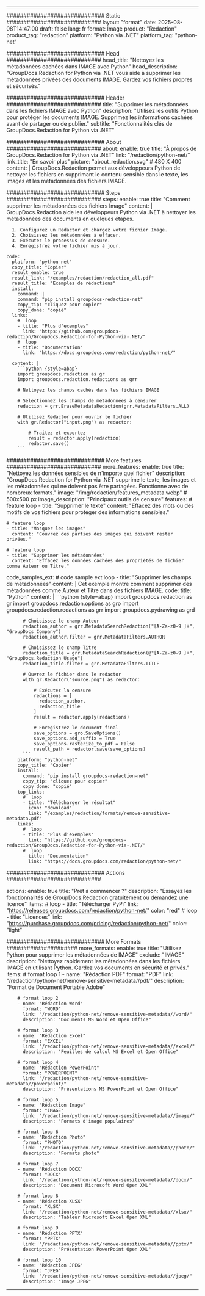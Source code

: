 
---
############################# Static ############################
layout: "format"
date:  2025-08-08T14:47:00
draft: false
lang: fr
format: Image
product: "Redaction"
product_tag: "redaction"
platform: "Python via .NET"
platform_tag: "python-net"

############################# Head ############################
head_title: "Nettoyez les métadonnées cachées dans IMAGE avec Python"
head_description: "GroupDocs.Redaction for Python via .NET vous aide à supprimer les métadonnées privées des documents IMAGE. Gardez vos fichiers propres et sécurisés."

############################# Header ############################
title: "Supprimer les métadonnées dans les fichiers IMAGE avec Python" 
description: "Utilisez les outils Python pour protéger les documents IMAGE. Supprimez les informations cachées avant de partager ou de publier."
subtitle: "Fonctionnalités clés de GroupDocs.Redaction for Python via .NET" 

############################# About ############################
about:
    enable: true
    title: "À propos de GroupDocs.Redaction for Python via .NET"
    link: "/redaction/python-net/"
    link_title: "En savoir plus"
    picture: "about_redaction.svg" # 480 X 400
    content: |
       GroupDocs.Redaction permet aux développeurs Python de nettoyer les fichiers en supprimant le contenu sensible dans le texte, les images et les métadonnées des fichiers IMAGE.

############################# Steps ############################
steps:
    enable: true
    title: "Comment supprimer les métadonnées des fichiers Image"
    content: |
      GroupDocs.Redaction aide les développeurs Python via .NET à nettoyer les métadonnées des documents en quelques étapes.
      
      1. Configurez un Redactor et chargez votre fichier Image.
      2. Choisissez les métadonnées à effacer.
      3. Exécutez le processus de censure.
      4. Enregistrez votre fichier mis à jour.
   
    code:
      platform: "python-net"
      copy_title: "Copier"
      result_enable: true
      result_link: "/examples/redaction/redaction_all.pdf"
      result_title: "Exemples de rédactions"
      install:
        command: |
        command: "pip install groupdocs-redaction-net"
        copy_tip: "cliquez pour copier"
        copy_done: "copié"
      links:
        #  loop
        - title: "Plus d'exemples"
          link: "https://github.com/groupdocs-redaction/GroupDocs.Redaction-for-Python-via-.NET/"
        #  loop
        - title: "Documentation"
          link: "https://docs.groupdocs.com/redaction/python-net/"
          
      content: |
        ```python {style=abap}
        import groupdocs.redaction as gr
        import groupdocs.redaction.redactions as grr

        # Nettoyez les champs cachés dans les fichiers IMAGE

        # Sélectionnez les champs de métadonnées à censurer
        redaction = grr.EraseMetadataRedaction(grr.MetadataFilters.ALL)

        # Utilisez Redactor pour ouvrir le fichier
        with gr.Redactor("input.png") as redactor:

            # Traitez et exportez
            result = redactor.apply(redaction)
            redactor.save()
        ```            


############################# More features ############################
more_features:
  enable: true
  title: "Nettoyez les données sensibles de n'importe quel fichier"
  description: "GroupDocs.Redaction for Python via .NET supprime le texte, les images et les métadonnées qui ne doivent pas être partagées. Fonctionne avec de nombreux formats."
  image: "/img/redaction/features_metadata.webp" # 500x500 px
  image_description: "Principaux outils de censure"
  features:
    # feature loop
    - title: "Supprimer le texte"
      content: "Effacez des mots ou des motifs de vos fichiers pour protéger des informations sensibles."

    # feature loop
    - title: "Masquer les images"
      content: "Couvrez des parties des images qui doivent rester privées."

    # feature loop
    - title: "Supprimer les métadonnées"
      content: "Effacez les données cachées des propriétés de fichier comme Auteur ou Titre."
      
  code_samples_ext:
    # code sample ext loop
    - title: "Supprimer les champs de métadonnées"
      content: |
        Cet exemple montre comment supprimer des métadonnées comme Auteur et Titre dans des fichiers IMAGE.
      code:
        title: "Python"
        content: |
          ```python {style=abap}
          import groupdocs.redaction as gr
          import groupdocs.redaction.options as gro
          import groupdocs.redaction.redactions as grr
          import groupdocs.pydrawing as grd

          # Choisissez le champ Auteur
          redaction_author = grr.MetadataSearchRedaction("[A-Za-z0-9 ]+", "GroupDocs Company")
          redaction_author.filter = grr.MetadataFilters.AUTHOR

          # Choisissez le champ Titre
          redaction_title = grr.MetadataSearchRedaction(@"[A-Za-z0-9 ]+", "GroupDocs.Redaction Usage")
          redaction_title.filter = grr.MetadataFilters.TITLE

          # Ouvrez le fichier dans le redactor
          with gr.Redactor("source.png") as redactor:

              # Exécutez la censure
              redactions = [
                redaction_author,
                redaction_title
              ]
              result = redactor.apply(redactions)

              # Enregistrez le document final
              save_options = gro.SaveOptions()
              save_options.add_suffix = True
              save_options.rasterize_to_pdf = False
              result_path = redactor.save(save_options)
          ```
        platform: "python-net"
        copy_title: "Copier"
        install:
          command: "pip install groupdocs-redaction-net"
          copy_tip: "cliquez pour copier"
          copy_done: "copié"
        top_links:
          #  loop
          - title: "Télécharger le résultat"
            icon: "download"
            link: "/examples/redaction/formats/remove-sensitive-metadata.pdf"
        links:
          #  loop
          - title: "Plus d'exemples"
            link: "https://github.com/groupdocs-redaction/GroupDocs.Redaction-for-Python-via-.NET/"
          #  loop
          - title: "Documentation"
            link: "https://docs.groupdocs.com/redaction/python-net/"


############################# Actions ############################

actions:
  enable: true
  title: "Prêt à commencer ?"
  description: "Essayez les fonctionnalités de GroupDocs.Redaction gratuitement ou demandez une licence"
  items:
    #  loop
    - title: "Télécharger PyPi"
      link: "https://releases.groupdocs.com/redaction/python-net/"
      color: "red"
        #  loop
    - title: "Licences"
      link: "https://purchase.groupdocs.com/pricing/redaction/python-net/"
      color: "light"


############################# More Formats #####################
more_formats:
    enable: true
    title: "Utilisez Python pour supprimer les métadonnées de IMAGE"
    exclude: "IMAGE"
    description: "Nettoyez rapidement les métadonnées dans les fichiers IMAGE en utilisant Python. Gardez vos documents en sécurité et privés."
    items: 
        # format loop 1
        - name: "Rédaction PDF"
          format: "PDF"
          link: "/redaction/python-net/remove-sensitive-metadata//pdf/"
          description: "Format de Document Portable Adobe"

        # format loop 2
        - name: "Rédaction Word"
          format: "WORD"
          link: "/redaction/python-net/remove-sensitive-metadata//word/"
          description: "Documents MS Word et Open Office"
          
        # format loop 3
        - name: "Rédaction Excel"
          format: "EXCEL"
          link: "/redaction/python-net/remove-sensitive-metadata//excel/"
          description: "Feuilles de calcul MS Excel et Open Office"

        # format loop 4
        - name: "Rédaction PowerPoint"
          format: "POWERPOINT"
          link: "/redaction/python-net/remove-sensitive-metadata//powerpoint/"
          description: "Présentations MS PowerPoint et Open Office"

        # format loop 5
        - name: "Rédaction Image"
          format: "IMAGE"
          link: "/redaction/python-net/remove-sensitive-metadata//image/"
          description: "Formats d'image populaires"

        # format loop 6
        - name: "Rédaction Photo"
          format: "PHOTO"
          link: "/redaction/python-net/remove-sensitive-metadata//photo/"
          description: "Formats photo"

        # format loop 7
        - name: "Rédaction DOCX"
          format: "DOCX"
          link: "/redaction/python-net/remove-sensitive-metadata//docx/"
          description: "Document Microsoft Word Open XML"
          
        # format loop 8
        - name: "Rédaction XLSX"
          format: "XLSX"
          link: "/redaction/python-net/remove-sensitive-metadata//xlsx/"
          description: "Tableur Microsoft Excel Open XML"
          
        # format loop 9
        - name: "Rédaction PPTX"
          format: "PPTX"
          link: "/redaction/python-net/remove-sensitive-metadata//pptx/"
          description: "Présentation PowerPoint Open XML"

        # format loop 10
        - name: "Rédaction JPEG"
          format: "JPEG"
          link: "/redaction/python-net/remove-sensitive-metadata//jpeg/"
          description: "Image JPEG"


---